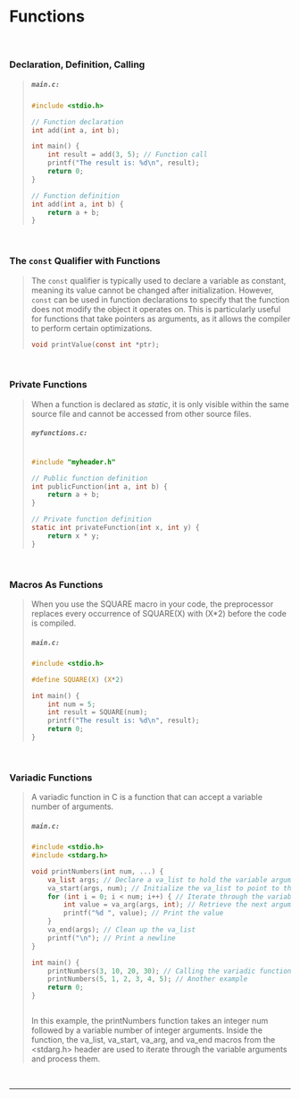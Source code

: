 # Functions

<br>

### Declaration, Definition, Calling

<blockquote>

<h5 a><strong><code>main.c:</code></strong></h5>

```c
#include <stdio.h>

// Function declaration
int add(int a, int b);

int main() {
    int result = add(3, 5); // Function call
    printf("The result is: %d\n", result);
    return 0;
}

// Function definition
int add(int a, int b) {
    return a + b;
}

```

</blockquote>
  
<br>

### The `const` Qualifier with Functions

<blockquote>

The `const` qualifier is typically used to declare a variable as constant, meaning its value cannot be changed after initialization. However, `const` can be used in function declarations to specify that the function does not modify the object it operates on. This is particularly useful for functions that take pointers as arguments, as it allows the compiler to perform certain optimizations.

```c
void printValue(const int *ptr);
```

</blockquote>
  
<br>

### Private Functions

<blockquote>

When a function is declared as *static*, it is only visible within the same source file and cannot be accessed from other source files.

<h5 a><strong><code>myfunctions.c:</code></strong></h5>

```c

#include "myheader.h"

// Public function definition
int publicFunction(int a, int b) {
    return a + b;
}

// Private function definition
static int privateFunction(int x, int y) {
    return x * y;
}

```

</blockquote>
  
<br>

### Macros As Functions

<blockquote>

When you use the SQUARE macro in your code, the preprocessor replaces every occurrence of SQUARE(X) with (X*2) before the code is compiled.

<h5 a><strong><code>main.c:</code></strong></h5>

```c
#include <stdio.h>

#define SQUARE(X) (X*2)

int main() {
    int num = 5;
    int result = SQUARE(num);
    printf("The result is: %d\n", result);
    return 0;
}

```

</blockquote>
  
<br>

### Variadic Functions

<blockquote>

A variadic function in C is a function that can accept a variable number of arguments.

<h5 a><strong><code>main.c:</code></strong></h5>

```c
#include <stdio.h>
#include <stdarg.h>

void printNumbers(int num, ...) {
    va_list args; // Declare a va_list to hold the variable arguments
    va_start(args, num); // Initialize the va_list to point to the first variable argument
    for (int i = 0; i < num; i++) { // Iterate through the variable arguments
        int value = va_arg(args, int); // Retrieve the next argument from the va_list
        printf("%d ", value); // Print the value
    }
    va_end(args); // Clean up the va_list
    printf("\n"); // Print a newline
}

int main() {
    printNumbers(3, 10, 20, 30); // Calling the variadic function
    printNumbers(5, 1, 2, 3, 4, 5); // Another example
    return 0;
}



```

In this example, the printNumbers function takes an integer num followed by a variable number of integer arguments. Inside the function, the va_list, va_start, va_arg, and va_end macros from the <stdarg.h> header are used to iterate through the variable arguments and process them.

</blockquote>
  
<br>


---
